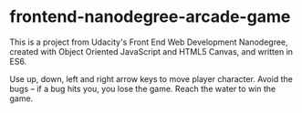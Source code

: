 frontend-nanodegree-arcade-game
===============================

This is a project from Udacity's Front End Web Development Nanodegree, created with Object Oriented JavaScript and HTML5 Canvas, and written in ES6.

Use up, down, left and right arrow keys to move player character. Avoid the bugs – if a bug hits you, you lose the game. Reach the water to win the game.